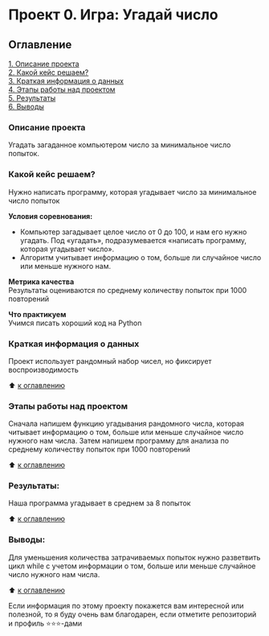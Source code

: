 # Проект 0. Игра: Угадай число

## Оглавление  
[1. Описание проекта](README.md#описание-проекта)  
[2. Какой кейс решаем?](README.md#какой-кейс-решаем)  
[3. Краткая информация о данных](README.md#краткая-информация-о-данных)  
[4. Этапы работы над проектом](README.md#этапы-работы-над-проектом)  
[5. Результаты](README.md#результаты)    
[6. Выводы](README.md#выводы) 

### Описание проекта    
Угадать загаданное компьютером число за минимальное число попыток.

### Какой кейс решаем?    
Нужно написать программу, которая угадывает число за минимальное число попыток

**Условия соревнования:**  
- Компьютер загадывает целое число от 0 до 100, и нам его нужно угадать. Под «угадать», подразумевается «написать программу, которая угадывает число».
- Алгоритм учитывает информацию о том, больше ли случайное число или меньше нужного нам.

**Метрика качества**     
Результаты оцениваются по среднему количеству попыток при 1000 повторений

**Что практикуем**     
Учимся писать хороший код на Python

### Краткая информация о данных
Проект использует рандомный набор чисел, но фиксирует воспроизводимость
  
:arrow_up: [к оглавлению](README.md#оглавление)

### Этапы работы над проектом  
Сначала напишем функцию угадывания рандомного числа, которая читывает информацию о том, больше или меньше случайное число нужного нам числа.
Затем напишем программу для анализа по среднему количеству попыток при 1000 повторений

:arrow_up: [к оглавлению](README.md#оглавление)

### Результаты:  
Наша программа угадывает в среднем за 8 попыток

:arrow_up: [к оглавлению](README.md#оглавление)

### Выводы:  
Для уменьшения количества затрачиваемых попыток нужно разветвить цикл while с учетом информации о том, больше или меньше случайное число нужного нам числа.

:arrow_up: [к оглавлению](README.md#оглавление)

Если информация по этому проекту покажется вам интересной или полезной, то я буду очень вам благодарен, если отметите репозиторий и профиль ⭐️⭐️⭐️-дами
